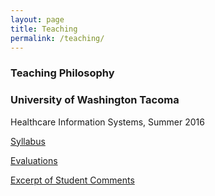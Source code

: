 ```yaml
---
layout: page
title: Teaching
permalink: /teaching/
---
```

### Teaching Philosophy 


### University of Washington Tacoma 
Healthcare Information Systems, Summer 2016

[Syllabus]()

[Evaluations]()

[Excerpt of Student Comments]()
